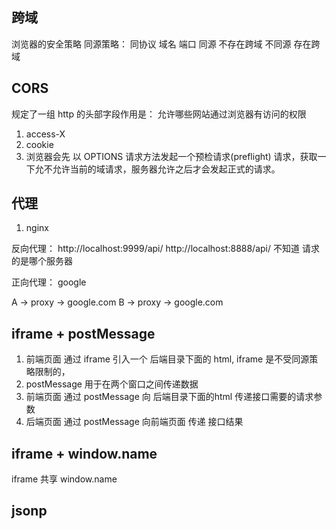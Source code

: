 ## 跨域
浏览器的安全策略
同源策略：
同协议 域名 端口 同源 不存在跨域
不同源 存在跨域 

## CORS
规定了一组 http 的头部字段作用是：
允许哪些网站通过浏览器有访问的权限
1. access-X
2. cookie
3. 浏览器会先 以 OPTIONS 请求方法发起一个预检请求(preflight) 请求，获取一下允不允许当前的域请求，服务器允许之后才会发起正式的请求。

## 代理
1. nginx 

反向代理：
http://localhost:9999/api/
http://localhost:8888/api/
不知道 请求的是哪个服务器

正向代理：
google

A -> proxy -> google.com
B -> proxy -> google.com

## iframe + postMessage 
1. 前端页面 通过 iframe 引入一个 后端目录下面的 html,
   iframe 是不受同源策略限制的，
2. postMessage 用于在两个窗口之间传递数据 
3. 前端页面 通过 postMessage 向 后端目录下面的html 传递接口需要的请求参数
4. 后端页面 通过 postMessage 向前端页面 传递 接口结果

## iframe + window.name
iframe 共享 window.name

## jsonp
